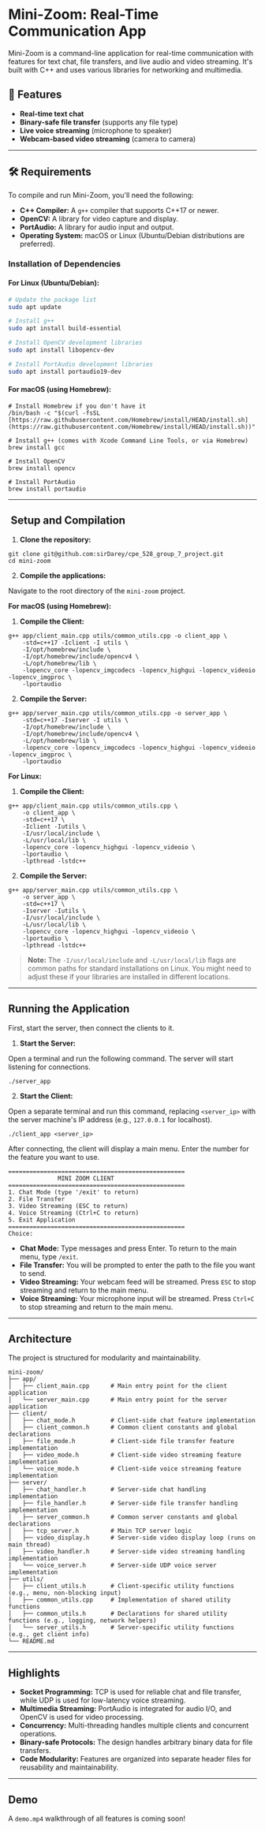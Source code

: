 # Mini-Zoom: Real-Time Communication App

Mini-Zoom is a command-line application for real-time communication with features for text chat, file transfers, and live audio and video streaming. It's built with C++ and uses various libraries for networking and multimedia.

## 🚀 Features

* **Real-time text chat**
* **Binary-safe file transfer** (supports any file type)
* **Live voice streaming** (microphone to speaker)
* **Webcam-based video streaming** (camera to camera)

---

## 🛠 Requirements

To compile and run Mini-Zoom, you'll need the following:

* **C++ Compiler:** A `g++` compiler that supports C++17 or newer.
* **OpenCV:** A library for video capture and display.
* **PortAudio:** A library for audio input and output.
* **Operating System:** macOS or Linux (Ubuntu/Debian distributions are preferred).

### Installation of Dependencies

#### For Linux (Ubuntu/Debian):

```bash
# Update the package list
sudo apt update

# Install g++
sudo apt install build-essential

# Install OpenCV development libraries
sudo apt install libopencv-dev

# Install PortAudio development libraries
sudo apt install portaudio19-dev
````

#### For macOS (using Homebrew):

```shellscript
# Install Homebrew if you don't have it
/bin/bash -c "$(curl -fsSL [https://raw.githubusercontent.com/Homebrew/install/HEAD/install.sh](https://raw.githubusercontent.com/Homebrew/install/HEAD/install.sh))"

# Install g++ (comes with Xcode Command Line Tools, or via Homebrew)
brew install gcc

# Install OpenCV
brew install opencv

# Install PortAudio
brew install portaudio
```

-----

## ️ Setup and Compilation

1.  **Clone the repository:**

```shellscript
git clone git@github.com:sirDarey/cpe_528_group_7_project.git
cd mini-zoom
````

2.  **Compile the applications:**

Navigate to the root directory of the `mini-zoom` project.

**For macOS (using Homebrew):**

1.  **Compile the Client:**

<!-- end list -->

```shellscript
g++ app/client_main.cpp utils/common_utils.cpp -o client_app \
    -std=c++17 -Iclient -I utils \
    -I/opt/homebrew/include \
    -I/opt/homebrew/include/opencv4 \
    -L/opt/homebrew/lib \
    -lopencv_core -lopencv_imgcodecs -lopencv_highgui -lopencv_videoio -lopencv_imgproc \
    -lportaudio
```

2.  **Compile the Server:**

<!-- end list -->

```shellscript
g++ app/server_main.cpp utils/common_utils.cpp -o server_app \
    -std=c++17 -Iserver -I utils \
    -I/opt/homebrew/include \
    -I/opt/homebrew/include/opencv4 \
    -L/opt/homebrew/lib \
    -lopencv_core -lopencv_imgcodecs -lopencv_highgui -lopencv_videoio -lopencv_imgproc \
    -lportaudio
```

**For Linux:**

1.  **Compile the Client:**

<!-- end list -->

```shellscript
g++ app/client_main.cpp utils/common_utils.cpp \
    -o client_app \
    -std=c++17 \
    -Iclient -Iutils \
    -I/usr/local/include \
    -L/usr/local/lib \
    -lopencv_core -lopencv_highgui -lopencv_videoio \
    -lportaudio \
    -lpthread -lstdc++
```

2.  **Compile the Server:**

<!-- end list -->

```shellscript
g++ app/server_main.cpp utils/common_utils.cpp \
    -o server_app \
    -std=c++17 \
    -Iserver -Iutils \
    -I/usr/local/include \
    -L/usr/local/lib \
    -lopencv_core -lopencv_highgui -lopencv_videoio \
    -lportaudio \
    -lpthread -lstdc++
```

> **Note:** The `-I/usr/local/include` and `-L/usr/local/lib` flags are common paths for standard installations on Linux. You might need to adjust these if your libraries are installed in different locations.

-----

## Running the Application

First, start the server, then connect the clients to it.

1.  **Start the Server:**

Open a terminal and run the following command. The server will start listening for connections.

```shellscript
./server_app
```

2.  **Start the Client:**

Open a separate terminal and run this command, replacing `<server_ip>` with the server machine's IP address (e.g., `127.0.0.1` for localhost).

```shellscript
./client_app <server_ip>
```

After connecting, the client will display a main menu. Enter the number for the feature you want to use.

```plaintext
==================================================
              MINI ZOOM CLIENT
==================================================
1. Chat Mode (type '/exit' to return)
2. File Transfer
3. Video Streaming (ESC to return)
4. Voice Streaming (Ctrl+C to return)
5. Exit Application
==================================================
Choice:
```

  * **Chat Mode:** Type messages and press Enter. To return to the main menu, type `/exit`.
  * **File Transfer:** You will be prompted to enter the path to the file you want to send.
  * **Video Streaming:** Your webcam feed will be streamed. Press `ESC` to stop streaming and return to the main menu.
  * **Voice Streaming:** Your microphone input will be streamed. Press `Ctrl+C` to stop streaming and return to the main menu.

-----

## Architecture

The project is structured for modularity and maintainability.

```plaintext
mini-zoom/
├── app/
│   ├── client_main.cpp      # Main entry point for the client application
│   └── server_main.cpp      # Main entry point for the server application
├── client/
│   ├── chat_mode.h          # Client-side chat feature implementation
│   ├── client_common.h      # Common client constants and global declarations
│   ├── file_mode.h          # Client-side file transfer feature implementation
│   ├── video_mode.h         # Client-side video streaming feature implementation
│   └── voice_mode.h         # Client-side voice streaming feature implementation
├── server/
│   ├── chat_handler.h       # Server-side chat handling implementation
│   ├── file_handler.h       # Server-side file transfer handling implementation
│   ├── server_common.h      # Common server constants and global declarations
│   ├── tcp_server.h         # Main TCP server logic
│   ├── video_display.h      # Server-side video display loop (runs on main thread)
│   ├── video_handler.h      # Server-side video streaming handling implementation
│   └── voice_server.h       # Server-side UDP voice server implementation
├── utils/
│   ├── client_utils.h       # Client-specific utility functions (e.g., menu, non-blocking input)
│   ├── common_utils.cpp     # Implementation of shared utility functions
│   ├── common_utils.h       # Declarations for shared utility functions (e.g., logging, network helpers)
│   └── server_utils.h       # Server-specific utility functions (e.g., get client info)
└── README.md
```

-----

## Highlights

  * **Socket Programming:** TCP is used for reliable chat and file transfer, while UDP is used for low-latency voice streaming.
  * **Multimedia Streaming:** PortAudio is integrated for audio I/O, and OpenCV is used for video processing.
  * **Concurrency:** Multi-threading handles multiple clients and concurrent operations.
  * **Binary-safe Protocols:** The design handles arbitrary binary data for file transfers.
  * **Code Modularity:** Features are organized into separate header files for reusability and maintainability.

-----

## Demo

A `demo.mp4` walkthrough of all features is coming soon\!